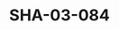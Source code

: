 ---
pid: SHA-03-084
title: SHA-03-084
language: ar
original_label: 
rights: شرحبيل احمد
location_of_original: شرحبيل احمد
photographer_or_studio: 
scanned_from: photograph 8.8 by 12.6
_date: August 1991
location: الخرطوم
description: حفلة كامل حسين علي يعقوب
additional_notes: 
permission_display: 'yes'
on_server: 'no'
on_website: 'no'
permalink: /photopages/ar/SHA-03-084
layout: photo-page
---